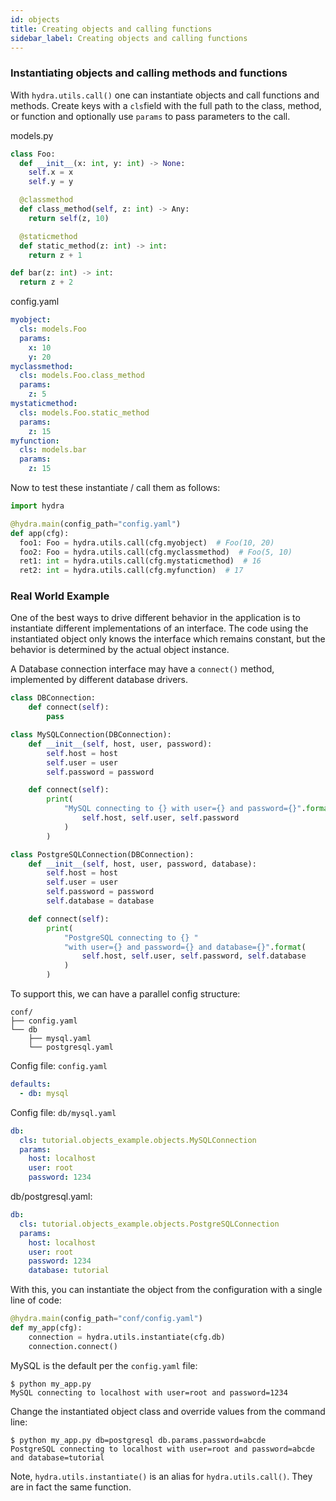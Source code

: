 ```yaml
---
id: objects
title: Creating objects and calling functions
sidebar_label: Creating objects and calling functions
---
```

### Instantiating objects and calling methods and functions
With `hydra.utils.call()` one can instantiate objects and call functions and methods. Create keys with a
`cls`field with the full path to the class, method, or function and optionally use `params` to pass
parameters to the call.

models.py
```python
class Foo:
  def __init__(x: int, y: int) -> None:
    self.x = x
    self.y = y

  @classmethod
  def class_method(self, z: int) -> Any:
    return self(z, 10)

  @staticmethod
  def static_method(z: int) -> int:
    return z + 1

def bar(z: int) -> int:
  return z + 2
```
config.yaml
```yaml
myobject:
  cls: models.Foo
  params:
    x: 10
    y: 20
myclassmethod:
  cls: models.Foo.class_method
  params:
    z: 5
mystaticmethod:
  cls: models.Foo.static_method
  params:
    z: 15
myfunction:
  cls: models.bar
  params:
    z: 15
```
Now to test these instantiate / call them as follows:
```python
import hydra

@hydra.main(config_path="config.yaml")
def app(cfg):
  foo1: Foo = hydra.utils.call(cfg.myobject)  # Foo(10, 20)
  foo2: Foo = hydra.utils.call(cfg.myclassmethod)  # Foo(5, 10)
  ret1: int = hydra.utils.call(cfg.mystaticmethod)  # 16
  ret2: int = hydra.utils.call(cfg.myfunction)  # 17
```
### Real World Example
One of the best ways to drive different behavior in the application is to instantiate different implementations of an interface.
The code using the instantiated object only knows the interface which remains constant, but the behavior
is determined by the actual object instance.

A Database connection interface may have a `connect()` method, implemented by different database drivers.

```python
class DBConnection:
    def connect(self):
        pass

class MySQLConnection(DBConnection):
    def __init__(self, host, user, password):
        self.host = host
        self.user = user
        self.password = password

    def connect(self):
        print(
            "MySQL connecting to {} with user={} and password={}".format(
                self.host, self.user, self.password
            )
        )

class PostgreSQLConnection(DBConnection):
    def __init__(self, host, user, password, database):
        self.host = host
        self.user = user
        self.password = password
        self.database = database

    def connect(self):
        print(
            "PostgreSQL connecting to {} "
            "with user={} and password={} and database={}".format(
                self.host, self.user, self.password, self.database
            )
        )
```

To support this, we can have a parallel config structure:
```text
conf/
├── config.yaml
└── db
    ├── mysql.yaml
    └── postgresql.yaml
```

Config file: `config.yaml`
```yaml
defaults:
  - db: mysql
```
Config file: `db/mysql.yaml`
```yaml
db:
  cls: tutorial.objects_example.objects.MySQLConnection
  params:
    host: localhost
    user: root
    password: 1234
```
db/postgresql.yaml:
```yaml
db:
  cls: tutorial.objects_example.objects.PostgreSQLConnection
  params:
    host: localhost
    user: root
    password: 1234
    database: tutorial
```

With this, you can instantiate the object from the configuration with a single line of code:
```python
@hydra.main(config_path="conf/config.yaml")
def my_app(cfg):
    connection = hydra.utils.instantiate(cfg.db)
    connection.connect()
```

MySQL is the default per the `config.yaml` file:
```text
$ python my_app.py
MySQL connecting to localhost with user=root and password=1234
```
Change the instantiated object class and override values from the command line:
```text
$ python my_app.py db=postgresql db.params.password=abcde
PostgreSQL connecting to localhost with user=root and password=abcde and database=tutorial
```
Note, `hydra.utils.instantiate()` is an alias for `hydra.utils.call()`. They are in fact
the same function.
